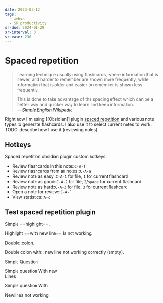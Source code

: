 ```yaml
---
date: 2023-03-12
tags:
  - inbox
  - SR_productivity
sr-due: 2024-01-29
sr-interval: 3
sr-ease: 230
---
```


# Spaced repetition

> Learning technique usually using flashcards, where information that is newer,
> and harder to remember are shown more frequently, while information that is
> older and easier to remember is shown less frequently.
>
> This is done to take advantage of the spacing effect which can be a better way
> and quicker way to learn and keep information.\
> — <cite>[Simple English Wikipedia](https://simple.wikipedia.org/wiki/Spaced_repetition)</cite>

Right now I'm using [[Obsidian]] plugin
[spaced repetition](https://www.stephenmwangi.com/obsidian-spaced-repetition/)
and various note types to generate flashcards. I also use it to select current
notes to work.
TODO: describe how I use it (reviewing notes)

## Hotkeys

Spaced repetition obsidian plugin custom hotkeys.

- Review flashcards in this note::`C-A-f` <!--SR:!2024-06-06,2,241-->
- Review flashcards from all notes::`C-A-a` <!--SR:!2024-06-06,2,240-->
- Review note as easy::`C-A-1` for file, `1` for current flashcard <!--SR:!2024-06-06,2,241-->
- Review note as good::`C-A-2` for file, `2`/`space` for current flashcard <!--SR:!2024-06-06,2,241-->
- Review note as hard::`C-A-3` for file, `3` for current flashcard <!--SR:!2024-06-06,2,241-->
- Open a note for review::``C-A-` ``
- View statistics::`A-c` <!--SR:!2024-06-07,3,260-->


## Test spaced repetition plugin

Simple ==highlight==. <!--SR:!2024-06-07,3,259-->

Highlight ==with
new line== Is not working.

Double::colon. <!--SR:!2024-06-07,3,261-->

Double colon with:: <!--SR:!2024-06-07,3,259-->
new line not working correctly (empty).

Simple
&#10;
Question <!--SR:!2024-06-07,3,260-->

Simple question
&#10;
With <!--SR:!2024-06-07,3,260-->  new
\
Lines <!--SR:!2024-06-07,3,260-->

Simple question
&#10;
With

Newlines not working
